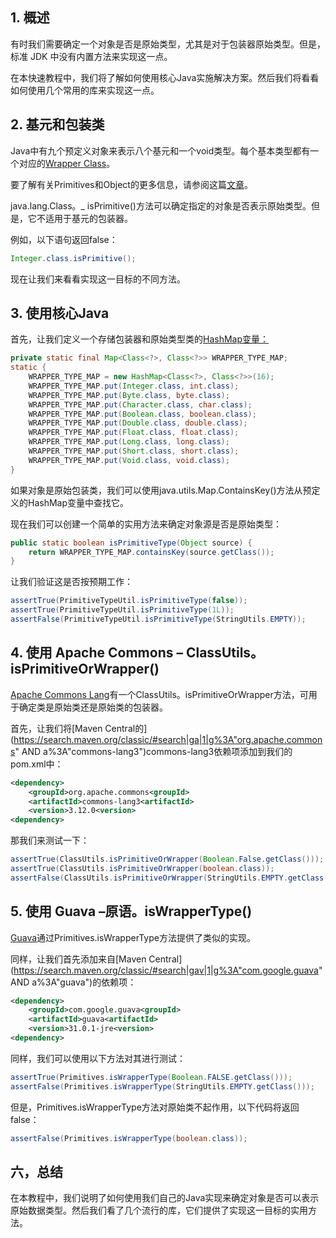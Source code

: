 ## 1. 概述

有时我们需要确定一个对象是否是原始类型，尤其是对于包装器原始类型。但是，标准 JDK 中没有内置方法来实现这一点。

在本快速教程中，我们将了解如何使用核心Java实施解决方案。然后我们将看看如何使用几个常用的库来实现这一点。

## 2. 基元和包装类

Java中有九个预定义对象来表示八个基元和一个void类型。每个基本类型都有一个对应的[Wrapper Class](https://www.baeldung.com/java-wrapper-classes)。

要了解有关Primitives和Object的更多信息，请参阅这篇[文章](https://www.baeldung.com/java-primitives-vs-objects)。

java.lang.Class。_ isPrimitive()方法可以确定指定的对象是否表示原始类型。但是，它不适用于基元的包装器。

例如，以下语句返回false：

```java
Integer.class.isPrimitive();

```

现在让我们来看看实现这一目标的不同方法。

## 3. 使用核心Java

首先，让我们定义一个存储包装器和原始类型类的[HashMap变量：](https://www.baeldung.com/java-hashmap)

```java
private static final Map<Class<?>, Class<?>> WRAPPER_TYPE_MAP;
static {
    WRAPPER_TYPE_MAP = new HashMap<Class<?>, Class<?>>(16);
    WRAPPER_TYPE_MAP.put(Integer.class, int.class);
    WRAPPER_TYPE_MAP.put(Byte.class, byte.class);
    WRAPPER_TYPE_MAP.put(Character.class, char.class);
    WRAPPER_TYPE_MAP.put(Boolean.class, boolean.class);
    WRAPPER_TYPE_MAP.put(Double.class, double.class);
    WRAPPER_TYPE_MAP.put(Float.class, float.class);
    WRAPPER_TYPE_MAP.put(Long.class, long.class);
    WRAPPER_TYPE_MAP.put(Short.class, short.class);
    WRAPPER_TYPE_MAP.put(Void.class, void.class);
}
```

如果对象是原始包装类，我们可以使用java.utils.Map.ContainsKey()方法从预定义的HashMap变量中查找它。

现在我们可以创建一个简单的实用方法来确定对象源是否是原始类型：

```java
public static boolean isPrimitiveType(Object source) {
    return WRAPPER_TYPE_MAP.containsKey(source.getClass());
}
```

让我们验证这是否按预期工作：

```java
assertTrue(PrimitiveTypeUtil.isPrimitiveType(false));
assertTrue(PrimitiveTypeUtil.isPrimitiveType(1L));
assertFalse(PrimitiveTypeUtil.isPrimitiveType(StringUtils.EMPTY));
```

## 4. 使用 Apache Commons – ClassUtils。isPrimitiveOrWrapper()

[Apache Commons Lang](https://www.baeldung.com/java-commons-lang-3)有一个ClassUtils。isPrimitiveOrWrapper方法，可用于确定类是原始类还是原始类的包装器。

首先，让我们将[Maven Central的](https://search.maven.org/classic/#search|ga|1|g%3A"org.apache.commons" AND a%3A"commons-lang3")commons-lang3依赖项添加到我们的pom.xml中：

```xml
<dependency>
    <groupId>org.apache.commons<groupId>
    <artifactId>commons-lang3<artifactId>
    <version>3.12.0<version>
<dependency>
```

那我们来测试一下：

```java
assertTrue(ClassUtils.isPrimitiveOrWrapper(Boolean.False.getClass()));
assertTrue(ClassUtils.isPrimitiveOrWrapper(boolean.class));
assertFalse(ClassUtils.isPrimitiveOrWrapper(StringUtils.EMPTY.getClass()));
```

## 5. 使用 Guava –原语。isWrapperType()

[Guava](https://www.baeldung.com/whats-new-in-guava-19)通过Primitives.isWrapperType方法提供了类似的实现。

同样，让我们首先添加来自[Maven Central](https://search.maven.org/classic/#search|gav|1|g%3A"com.google.guava" AND a%3A"guava")的依赖项：

```xml
<dependency>
    <groupId>com.google.guava<groupId>
    <artifactId>guava<artifactId>
    <version>31.0.1-jre<version>
<dependency>
```

同样，我们可以使用以下方法对其进行测试：

```java
assertTrue(Primitives.isWrapperType(Boolean.FALSE.getClass()));
assertFalse(Primitives.isWrapperType(StringUtils.EMPTY.getClass()));
```

但是，Primitives.isWrapperType方法对原始类不起作用，以下代码将返回 false：

```java
assertFalse(Primitives.isWrapperType(boolean.class));
```

## 六，总结

在本教程中，我们说明了如何使用我们自己的Java实现来确定对象是否可以表示原始数据类型。然后我们看了几个流行的库，它们提供了实现这一目标的实用方法。